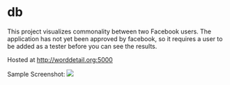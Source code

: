 # db
This project visualizes commonality between two Facebook users. The application has not yet been approved by facebook, so it requires a user to be added as a tester before you can see the results.


Hosted at http://worddetail.org:5000

Sample Screenshot:
<img src="http://i.imgur.com/Yug8CvI.png" onerror = "image">
